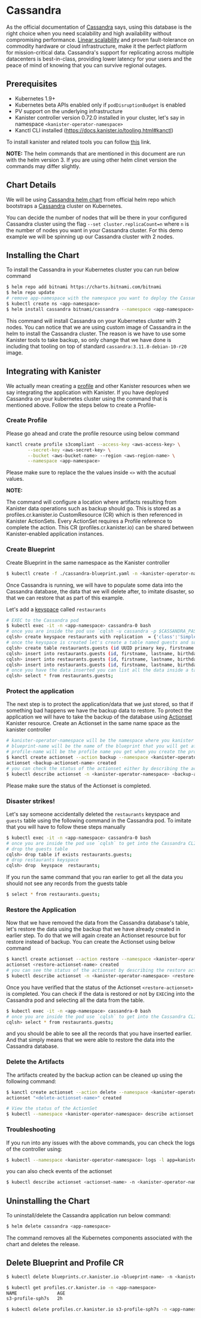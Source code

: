 # Cassandra

As the official documentation of [Cassandra](http://cassandra.apache.org/) says, using this database is the right choice when you need scalability and high availability without compromising performance. [Linear scalability](http://techblog.netflix.com/2011/11/benchmarking-cassandra-scalability-on.html) and proven fault-tolerance on commodity hardware or cloud infrastructure, make it the perfect platform for mission-critical data. Cassandra's support for replicating across multiple datacenters is best-in-class, providing lower latency for your users and the peace of mind of knowing that you can survive regional outages.

## Prerequisites

* Kubernetes 1.9+
* Kubernetes beta APIs enabled only if `podDisruptionBudget` is enabled
* PV support on the underlying infrastructure
* Kanister controller version 0.72.0 installed in your cluster, let's say in namespace `<kanister-operator-namespace>`
* Kanctl CLI installed (https://docs.kanister.io/tooling.html#kanctl)

To install kanister and related tools you can follow [this](https://docs.kanister.io/install.html#install) link.

**NOTE:**
The helm commands that are mentioned in this document are run with the helm version 3. If you are using other helm clinet version the commands may differ slightly.

## Chart Details

We will be using [Cassandra helm chart](https://github.com/bitnami/charts/tree/master/bitnami/cassandra) from official helm repo which bootstraps a [Cassandra](http://cassandra.apache.org/) cluster on Kubernetes.

You can decide the number of nodes that will be there in your configured Cassandra cluster using the flag `--set cluster.replicaCount=n` where `n` is the number of nodes you want in your Cassandra cluster. For this demo example we will be spinning up our Cassandra cluster with 2 nodes.

## Installing the Chart

To install the Cassandra in your Kubernetes cluster you can run below command
```bash
$ helm repo add bitnami https://charts.bitnami.com/bitnami
$ helm repo update
# remove app-namespace with the namespace you want to deploy the Cassandra app in
$ kubectl create ns <app-namespace>
$ helm install cassandra bitnami/cassandra --namespace <app-namespace> --set image.repository=kanisterio/cassandra --set image.tag=0.72.0 --set cluster.replicaCount=2 --set image.registry=ghcr.io --set image.pullPolicy=Always


```
This command will install Cassandra on your Kubernetes cluster with 2 nodes. You can notice that we are using custom image of Cassandra in the helm to install the Cassandra cluster. The reason is we have to use some Kanister tools to take backup, so only change that we have done is including that tooling on top of standard `cassandra:3.11.8-debian-10-r20` image.

## Integrating with Kanister

We actually mean creating a [profile](https://docs.kanister.io/architecture.html#profiles) and other Kanister resources when we say integrating the application with Kanister. If you have deployed Cassandra on your kubernetes cluster using the command that is mentioned above. Follow the steps below to create a Profile-

### Create Profile

Please go ahead and crate the profile resource using below command

```bash
kanctl create profile s3compliant --access-key <aws-access-key> \
        --secret-key <aws-secret-key> \
        --bucket <aws-bucket-name> --region <aws-region-name> \
        --namespace <app-namespace>
```
Please make sure to replace the the values inside `<>` with the acutual values.

**NOTE:**

The command will configure a location where artifacts resulting from Kanister data operations such as backup should go. This is stored as a profiles.cr.kanister.io CustomResource (CR) which is then referenced in Kanister ActionSets. Every ActionSet requires a Profile reference to complete the action. This CR (profiles.cr.kanister.io) can be shared between Kanister-enabled application instances.

### Create Blueprint

Create Blueprint in the same namespace as the Kanister controller
```bash
$ kubectl create -f ./cassandra-blueprint.yaml -n <kanister-operator-namespace>
```

Once Cassandra is running, we will have to populate some data into the Cassandra database, the data that we will delete after, to imitate disaster, so that we can restore that as part of this example.

Let's add a [keyspace](https://docs.datastax.com/en/dse/5.1/cql/cql/cql_using/cqlKeyspacesAbout.html) called `restaurants`
```bash
# EXEC to the Cassandra pod
$ kubectl exec -it -n <app-namespace> cassandra-0 bash
# once you are inside the pod use `cqlsh -u cassandra -p $CASSANDRA_PASSWORD` to get into the Cassandra CLI and run below commands to create the keyspace
cqlsh> create keyspace restaurants with replication  = {'class':'SimpleStrategy', 'replication_factor': 3};
# once the keyspace is created let's create a table named guests and some data into that table
cqlsh> create table restaurants.guests (id UUID primary key, firstname text, lastname text, birthday timestamp);
cqlsh> insert into restaurants.guests (id, firstname, lastname, birthday)  values (5b6962dd-3f90-4c93-8f61-eabfa4a803e2, 'Vivek', 'Singh', '2015-02-18');
cqlsh> insert into restaurants.guests (id, firstname, lastname, birthday)  values (5b6962dd-3f90-4c93-8f61-eabfa4a803e3, 'Tom', 'Singh', '2015-02-18');
cqlsh> insert into restaurants.guests (id, firstname, lastname, birthday)  values (5b6962dd-3f90-4c93-8f61-eabfa4a803e4, 'Prasad', 'Hemsworth', '2015-02-18');
# once you have the data inserted you can list all the data inside a table using the command
cqlsh> select * from restaurants.guests;
```

### Protect the application
The next step is to protect the application/data that we just stored, so that if something bad happens we have the backup data to restore. To protect the application we will have to take the backup of the database using [Actionset](https://1docs.kanister.io/architecture.html#actionsets) Kanister resource.
Create an Actionset in the same name space as the kanister controller
```bash
# kanister-operator-namespace will be the namespace where you kanister operator is installed
# blueprint-name will be the name of the blueprint that you will get after creating the blueprint from the Create Blueprint step
# profile-name will be the profile name you get when you create the profile from Create Profile step
$ kanctl create actionset --action backup --namespace <kanister-operator-namespace> --blueprint <blueprint-name> --statefulset <app-namespace>/cassandra  --profile <app-namespace>/<profile-name>
actionset <backup-actionset-name> created
# you can check the status of the actionset either by describing the actionset resource or by checking the kanister operator's pod log
$ kubectl describe actionset -n <kanister-operator-namespace> <backup-actionset-name>
```
Please make sure the status of the Actionset is completed.

### Disaster strikes!
Let's say someone accidentally deleted the `restaurants` keyspace and `guests` table using the following command in the Cassandra pod. To imitate that you will have to follow these steps manually
```bash
$ kubectl exec -it -n <app-namespace> cassandra-0 bash
# once you are inside the pod use `cqlsh` to get into the Cassandra CLI and run below commands to create the keyspace
# drop the guests table
cqlsh> drop table if exists restaurants.guests;
# drop restaurants keyspace
cqlsh> drop  keyspace  restaurants;
```
If you run the same command that you ran earlier to get all the data you should not see any records from the guests table
```bash
$ select * from restaurants.guests;
```

### Restore the Application

Now that we have removed the data from the Cassandra database's table, let's restore the data using the backup that we have already created in earlier step. To do that we will again create an Actionset resource but for restore instead of backup. You can create the Actionset using below command
```bash
$ kanctl create actionset --action restore --namespace <kanister-operator-namespace> --from "<backup-actionset-name>"
actionset <restore-actionset-name> created
# you can see the status of the actionset by describing the restore actionset
$ kubectl describe actionset -n <kanister-operator-namespace> <restore-actionset-name>
```

Once you have verified that the status of the Actionset `<restore-actionset>` is completed. You can check if the data is restored or not by `EXEC`ing into the Cassandra pod and selecting all the data from the table.
```bash
$ kubectl exec -it -n <app-namespace> cassandra-0 bash
# once you are inside the pod use `cqlsh` to get into the Cassandra CLI and run below commands to create the keyspace
cqlsh> select * from restaurants.guests;
```
and you should be able to see all the records that you have inserted earlier. And that simply means that we were able to restore the data into the Cassandra database.

### Delete the Artifacts

The artifacts created by the backup action can be cleaned up using the following command:

```bash
$ kanctl create actionset --action delete --namespace <kanister-operator-namespace> --from "<backup-actionset-name>" --namespacetargets <kanister-operator-namespace>
actionset "<delete-actionset-name>" created

# View the status of the ActionSet
$ kubectl --namespace <kanister-operator-namespace> describe actionset <delete-actionset-name>
```

### Troubleshooting
If you run into any issues with the above commands, you can check the logs of the controller using:

```bash
$ kubectl --namespace <kanister-operator-namespace> logs -l app=kanister-operator
```

you can also check events of the actionset

```bash
$ kubectl describe actionset <actionset-name> -n <kanister-operator-namespace>
```

## Uninstalling the Chart

To uninstall/delete the Cassandra application run below command:

```bash
$ helm delete cassandra <app-namespace>
```

The command removes all the Kubernetes components associated with the chart and deletes the release.

## Delete Blueprint and Profile CR

```bash
$ kubectl delete blueprints.cr.kanister.io <blueprint-name> -n <kanister-operator-namespace>

$ kubectl get profiles.cr.kanister.io -n <app-namespace>
NAME               AGE
s3-profile-sph7s   2h

$ kubectl delete profiles.cr.kanister.io s3-profile-sph7s -n <app-namespace>
```
